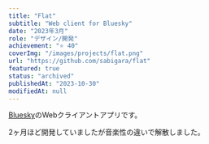 ```yaml
---
title: "Flat"
subtitle: "Web client for Bluesky"
date: "2023年3月"
role: "デザイン/開発"
achievement: "⭐️ 40"
coverImg: "/images/projects/flat.png"
url: "https://github.com/sabigara/flat"
featured: true
status: "archived"
publishedAt: "2023-10-30"
modifiedAt: null
---
```


[Bluesky](https://bsky.social)のWebクライアントアプリです。

2ヶ月ほど開発していましたが音楽性の違いで解散しました。

